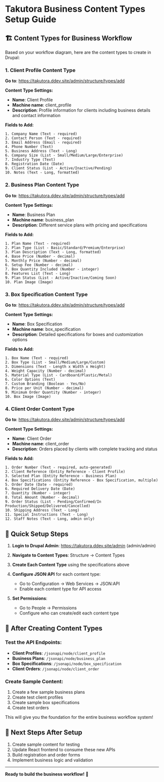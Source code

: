 # Takutora Business Content Types Setup Guide

## 🏗️ Content Types for Business Workflow

Based on your workflow diagram, here are the content types to create in Drupal:

### 1. Client Profile Content Type

**Go to**: https://takutora.ddev.site/admin/structure/types/add

**Content Type Settings:**
- **Name**: Client Profile
- **Machine name**: client_profile
- **Description**: Profile information for clients including business details and contact information

**Fields to Add:**
```
1. Company Name (Text - required)
2. Contact Person (Text - required)
3. Email Address (Email - required)
4. Phone Number (Text)
5. Business Address (Text - Long)
6. Company Size (List - Small/Medium/Large/Enterprise)
7. Industry Type (Text)
8. Registration Date (Date)
9. Client Status (List - Active/Inactive/Pending)
10. Notes (Text - Long, formatted)
```

### 2. Business Plan Content Type

**Go to**: https://takutora.ddev.site/admin/structure/types/add

**Content Type Settings:**
- **Name**: Business Plan
- **Machine name**: business_plan
- **Description**: Different service plans with pricing and specifications

**Fields to Add:**
```
1. Plan Name (Text - required)
2. Plan Type (List - Basic/Standard/Premium/Enterprise)
3. Plan Description (Text - Long, formatted)
4. Base Price (Number - decimal)
5. Monthly Price (Number - decimal)
6. Setup Fee (Number - decimal)
7. Box Quantity Included (Number - integer)
8. Features List (Text - Long)
9. Plan Status (List - Active/Inactive/Coming Soon)
10. Plan Image (Image)
```

### 3. Box Specification Content Type

**Go to**: https://takutora.ddev.site/admin/structure/types/add

**Content Type Settings:**
- **Name**: Box Specification
- **Machine name**: box_specification
- **Description**: Detailed specifications for boxes and customization options

**Fields to Add:**
```
1. Box Name (Text - required)
2. Box Type (List - Small/Medium/Large/Custom)
3. Dimensions (Text - Length x Width x Height)
4. Weight Capacity (Number - decimal)
5. Material Type (List - Cardboard/Plastic/Metal)
6. Color Options (Text)
7. Custom Branding (Boolean - Yes/No)
8. Price per Unit (Number - decimal)
9. Minimum Order Quantity (Number - integer)
10. Box Image (Image)
```

### 4. Client Order Content Type

**Go to**: https://takutora.ddev.site/admin/structure/types/add

**Content Type Settings:**
- **Name**: Client Order
- **Machine name**: client_order
- **Description**: Orders placed by clients with complete tracking and status

**Fields to Add:**
```
1. Order Number (Text - required, auto-generated)
2. Client Reference (Entity Reference - Client Profile)
3. Selected Plan (Entity Reference - Business Plan)
4. Box Specifications (Entity Reference - Box Specification, multiple)
5. Order Date (Date - required)
6. Required Delivery Date (Date)
7. Quantity (Number - integer)
8. Total Amount (Number - decimal)
9. Order Status (List - Pending/Confirmed/In Production/Shipped/Delivered/Cancelled)
10. Shipping Address (Text - Long)
11. Special Instructions (Text - Long)
12. Staff Notes (Text - Long, admin only)
```

## 🚀 Quick Setup Steps

1. **Login to Drupal Admin**: https://takutora.ddev.site/admin (admin/admin)

2. **Navigate to Content Types**: Structure → Content Types

3. **Create Each Content Type** using the specifications above

4. **Configure JSON:API** for each content type:
   - Go to Configuration → Web Services → JSON:API
   - Enable each content type for API access

5. **Set Permissions**:
   - Go to People → Permissions
   - Configure who can create/edit each content type

## 🔧 After Creating Content Types

### Test the API Endpoints:
- **Client Profiles**: `/jsonapi/node/client_profile`
- **Business Plans**: `/jsonapi/node/business_plan`
- **Box Specifications**: `/jsonapi/node/box_specification`
- **Client Orders**: `/jsonapi/node/client_order`

### Create Sample Content:
1. Create a few sample business plans
2. Create test client profiles
3. Create sample box specifications
4. Create test orders

This will give you the foundation for the entire business workflow system!

## 📝 Next Steps After Setup
1. Create sample content for testing
2. Update React frontend to consume these new APIs
3. Build registration and order forms
4. Implement business logic and validation

---
**Ready to build the business workflow!** 🎯

